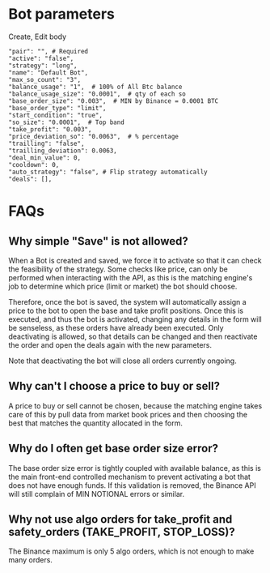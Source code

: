 # Bot parameters

Create, Edit body

```
"pair": "", # Required
"active": "false",
"strategy": "long",
"name": "Default Bot",
"max_so_count": "3",
"balance_usage": "1",  # 100% of All Btc balance
"balance_usage_size": "0.0001",  # qty of each so
"base_order_size": "0.003",  # MIN by Binance = 0.0001 BTC
"base_order_type": "limit",
"start_condition": "true",
"so_size": "0.0001",  # Top band
"take_profit": "0.003",
"price_deviation_so": "0.0063",  # % percentage
"trailling": "false",
"trailling_deviation": 0.0063,
"deal_min_value": 0,
"cooldown": 0,
"auto_strategy": "false", # Flip strategy automatically
"deals": [],
```


# FAQs

## Why simple "Save" is not allowed?
When a Bot is created and saved, we force it to activate so that it can check the feasibility of the strategy. Some checks like price, can only be performed when interacting with the API, as this is the matching engine's job to determine which price (limit or market) the bot should choose.

Therefore, once the bot is saved, the system will automatically assign a price to the bot to open the base and take profit positions. Once this is executed, and thus the bot is activated, changing any details in the form will be senseless, as these orders have already been executed. Only deactivating is allowed, so that details can be changed and then reactivate the order and open the deals again with the new parameters.

Note that deactivating the bot will close all orders currently ongoing.
## Why can't I choose a price to buy or sell?
A price to buy or sell cannot be chosen, because the matching engine takes care of this by pull data from market book prices and then choosing the best that matches the quantity allocated in the form.

## Why do I often get base order size error?
The base order size error is tightly coupled with available balance, as this is the main front-end controlled mechanism to prevent activating a bot that does not have enough funds. If this validation is removed, the Binance API will still complain of MIN NOTIONAL errors or similar.

## Why not use algo orders for take_profit and safety_orders (TAKE_PROFIT, STOP_LOSS)?
The Binance maximum is only 5 algo orders, which is not enough to make many orders.